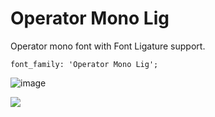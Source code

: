 # Operator Mono Lig

Operator mono font with Font Ligature support.

```
font_family: 'Operator Mono Lig';
```
![image](https://user-images.githubusercontent.com/47666475/207225777-4cd21c3a-9d23-4c4a-b8de-9df9801848b4.png)

![](https://user-images.githubusercontent.com/7611746/127598507-94fec326-3c73-4573-9375-4322b3653d18.png)